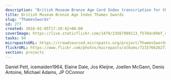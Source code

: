 ```yaml
---
description: "British Museum Bronze Age Card Index transcription for the Thames Swords."
title: British Museum Bronze Age Index Thames Swords
slug: "ThamesSwords"
id: 277
created: 2016-01-05T17:10:42+00:00
coverImage: https://live.staticflickr.com/1479/23567909113_f578dc09bf_c.jpg
tasks: 94
micropastsURL: https://crowdsourced.micropasts.org/project/ThamesSwords
flickrURL: https://www.flickr.com/photos/micropasts/albums/72157662627374690
section: projects
---
```

Daniel Pett, icemaiden1964, Elaine Dale, Jos Kleijne, Joellen McGann, Denis Antoine, Michael Adams, JP OConnor
